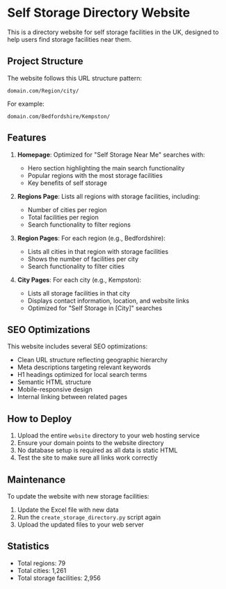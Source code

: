 # Self Storage Directory Website

This is a directory website for self storage facilities in the UK, designed to help users find storage facilities near them.

## Project Structure

The website follows this URL structure pattern:
```
domain.com/Region/city/
```

For example:
```
domain.com/Bedfordshire/Kempston/
```

## Features

1. **Homepage**: Optimized for "Self Storage Near Me" searches with:
   - Hero section highlighting the main search functionality
   - Popular regions with the most storage facilities
   - Key benefits of self storage

2. **Regions Page**: Lists all regions with storage facilities, including:
   - Number of cities per region
   - Total facilities per region
   - Search functionality to filter regions

3. **Region Pages**: For each region (e.g., Bedfordshire):
   - Lists all cities in that region with storage facilities
   - Shows the number of facilities per city
   - Search functionality to filter cities

4. **City Pages**: For each city (e.g., Kempston):
   - Lists all storage facilities in that city
   - Displays contact information, location, and website links
   - Optimized for "Self Storage in [City]" searches

## SEO Optimizations

This website includes several SEO optimizations:
- Clean URL structure reflecting geographic hierarchy
- Meta descriptions targeting relevant keywords
- H1 headings optimized for local search terms
- Semantic HTML structure 
- Mobile-responsive design
- Internal linking between related pages

## How to Deploy

1. Upload the entire `website` directory to your web hosting service
2. Ensure your domain points to the website directory
3. No database setup is required as all data is static HTML
4. Test the site to make sure all links work correctly

## Maintenance

To update the website with new storage facilities:
1. Update the Excel file with new data
2. Run the `create_storage_directory.py` script again
3. Upload the updated files to your web server

## Statistics

- Total regions: 79
- Total cities: 1,261
- Total storage facilities: 2,956 